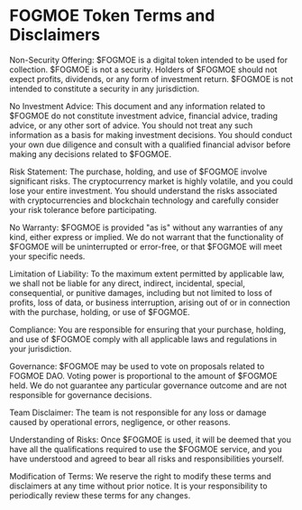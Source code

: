# FOGMOE Token Terms and Disclaimers

Non-Security Offering: $FOGMOE is a digital token intended to be used for collection. $FOGMOE is not a security. Holders of $FOGMOE should not expect profits, dividends, or any form of investment return. $FOGMOE is not intended to constitute a security in any jurisdiction.

No Investment Advice: This document and any information related to $FOGMOE do not constitute investment advice, financial advice, trading advice, or any other sort of advice. You should not treat any such information as a basis for making investment decisions. You should conduct your own due diligence and consult with a qualified financial advisor before making any decisions related to $FOGMOE.

Risk Statement: The purchase, holding, and use of $FOGMOE involve significant risks. The cryptocurrency market is highly volatile, and you could lose your entire investment. You should understand the risks associated with cryptocurrencies and blockchain technology and carefully consider your risk tolerance before participating.

No Warranty: $FOGMOE is provided "as is" without any warranties of any kind, either express or implied. We do not warrant that the functionality of $FOGMOE will be uninterrupted or error-free, or that $FOGMOE will meet your specific needs.

Limitation of Liability: To the maximum extent permitted by applicable law, we shall not be liable for any direct, indirect, incidental, special, consequential, or punitive damages, including but not limited to loss of profits, loss of data, or business interruption, arising out of or in connection with the purchase, holding, or use of $FOGMOE.

Compliance: You are responsible for ensuring that your purchase, holding, and use of $FOGMOE comply with all applicable laws and regulations in your jurisdiction.

Governance: $FOGMOE may be used to vote on proposals related to FOGMOE DAO. Voting power is proportional to the amount of $FOGMOE held. We do not guarantee any particular governance outcome and are not responsible for governance decisions.

Team Disclaimer: The team is not responsible for any loss or damage caused by operational errors, negligence, or other reasons.

Understanding of Risks: Once $FOGMOE is used, it will be deemed that you have all the qualifications required to use the $FOGMOE service, and you have understood and agreed to bear all risks and responsibilities yourself.

Modification of Terms: We reserve the right to modify these terms and disclaimers at any time without prior notice. It is your responsibility to periodically review these terms for any changes.